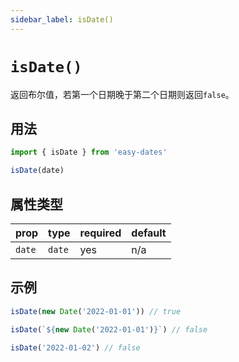 ```yaml
---
sidebar_label: isDate()
---
```


# `isDate()`

返回布尔值，若第一个日期晚于第二个日期则返回`false`。

## 用法

```javascript
import { isDate } from 'easy-dates'

isDate(date)
```

## 属性类型

| prop            | type   | required | default |
|-----------------|--------|----------|---------|
| `date`          | `date` | yes      | n/a     |

## 示例

```javascript
isDate(new Date('2022-01-01')) // true
```

```javascript
isDate(`${new Date('2022-01-01')}`) // false
```

```javascript
isDate('2022-01-02') // false
```